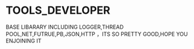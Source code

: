 # TOOLS_DEVELOPER
BASE LIBARARY INCLUDING LOGGER,THREAD POOL,NET,FUTRUE,PB,JSON,HTTP ，ITS SO PRETTY GOOD,HOPE YOU ENJOINING IT

